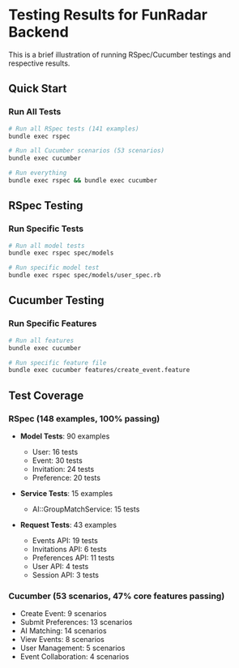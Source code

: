 # Testing Results for FunRadar Backend

This is a brief illustration of running RSpec/Cucumber testings and respective results.

## Quick Start

### Run All Tests
```bash
# Run all RSpec tests (141 examples)
bundle exec rspec

# Run all Cucumber scenarios (53 scenarios)
bundle exec cucumber

# Run everything
bundle exec rspec && bundle exec cucumber
```

## RSpec Testing

### Run Specific Tests
```bash
# Run all model tests
bundle exec rspec spec/models

# Run specific model test
bundle exec rspec spec/models/user_spec.rb
```

## Cucumber Testing

### Run Specific Features
```bash
# Run all features
bundle exec cucumber

# Run specific feature file
bundle exec cucumber features/create_event.feature
```

## Test Coverage

### RSpec (148 examples, 100% passing)
- **Model Tests**: 90 examples
  - User: 16 tests
  - Event: 30 tests
  - Invitation: 24 tests
  - Preference: 20 tests
  
- **Service Tests**: 15 examples
  - AI::GroupMatchService: 15 tests
  
- **Request Tests**: 43 examples
  - Events API: 19 tests
  - Invitations API: 6 tests
  - Preferences API: 11 tests
  - User API: 4 tests
  - Session API: 3 tests

### Cucumber (53 scenarios, 47% core features passing)
- Create Event: 9 scenarios
- Submit Preferences: 13 scenarios
- AI Matching: 14 scenarios
- View Events: 8 scenarios
- User Management: 5 scenarios
- Event Collaboration: 4 scenarios

